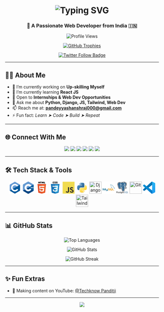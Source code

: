 <h1 align="center">
  <img src="https://readme-typing-svg.herokuapp.com/?font=Righteous&size=35&center=true&vCenter=true&width=500&height=70&duration=4000&lines=Hi+There!+👋;+I'm+Yashansh+Raj+Pandey!;" alt="Typing SVG" />
</h1>

<h3 align="center">🚀 A Passionate Web Developer from India 🇮🇳</h3>

<p align="center">
  <img src="https://komarev.com/ghpvc/?username=yashanshhhraj&label=Profile%20views&color=0e75b6&style=flat" alt="Profile Views" />
</p>

<p align="center">
  <a href="https://github.com/ryo-ma/github-profile-trophy">
    <img src="https://github-profile-trophy.vercel.app/?username=yashanshhhraj&theme=onedark&margin-w=15&margin-h=15" alt="GitHub Trophies" />
  </a>
</p>

<p align="center">
  <a href="https://twitter.com/yashanshhhraj" target="blank">
    <img src="https://img.shields.io/twitter/follow/yashanshhhraj?logo=twitter&style=for-the-badge" alt="Twitter Follow Badge" />
  </a>
</p>

---

## 🧑‍💻 About Me

- 🔭 I’m currently working on **Up-skilling Myself**
- 🌱 I’m currently learning **React JS**
- 👯 Open to **Internships & Web Dev Opportunities**
- 💬 Ask me about **Python, Django, JS, Tailwind, Web Dev**
- 📫 Reach me at: **pandeyyashanshraj000@gmail.com**
- ⚡ Fun fact: *Learn ➤ Code ➤ Build ➤ Repeat*

---

## 🌐 Connect With Me

<p align="center">
  <a href="https://twitter.com/yashanshhhraj"><img src="https://img.shields.io/badge/Twitter-%231DA1F2.svg?&style=for-the-badge&logo=twitter&logoColor=white" /></a>
  <a href="https://linkedin.com/in/yashanshhhraj"><img src="https://img.shields.io/badge/LinkedIn-%230077B5.svg?&style=for-the-badge&logo=linkedin&logoColor=white" /></a>
  <a href="https://instagram.com/yashanshhhraj"><img src="https://img.shields.io/badge/Instagram-%23E4405F.svg?&style=for-the-badge&logo=instagram&logoColor=white" /></a>
  <a href="https://youtube.com/@techknowpanditji"><img src="https://img.shields.io/badge/YouTube-%23FF0000.svg?&style=for-the-badge&logo=youtube&logoColor=white" /></a>
  <a href="https://leetcode.com/yashanshhhraj"><img src="https://img.shields.io/badge/LeetCode-%23000000.svg?&style=for-the-badge&logo=leetcode&logoColor=white" /></a>
  <a href="https://auth.geeksforgeeks.org/user/pandeyyashaqji6/profile"><img src="https://img.shields.io/badge/GeeksForGeeks-%2318C200.svg?&style=for-the-badge&logo=geeksforgeeks&logoColor=white" /></a>
</p>

---

## 🛠️ Tech Stack & Tools

<p align="center">
  <img src="https://raw.githubusercontent.com/devicons/devicon/master/icons/c/c-original.svg" title="C" width="40" height="40"/>
  <img src="https://raw.githubusercontent.com/devicons/devicon/master/icons/cplusplus/cplusplus-original.svg" title="C++" width="40" height="40"/>
  <img src="https://raw.githubusercontent.com/devicons/devicon/master/icons/html5/html5-original-wordmark.svg" title="HTML5" width="40" height="40"/>
  <img src="https://raw.githubusercontent.com/devicons/devicon/master/icons/css3/css3-original-wordmark.svg" title="CSS3" width="40" height="40"/>
  <img src="https://raw.githubusercontent.com/devicons/devicon/master/icons/javascript/javascript-original.svg" title="JavaScript" width="40" height="40"/>
  <img src="https://raw.githubusercontent.com/devicons/devicon/master/icons/python/python-original.svg" title="Python" width="40" height="40"/>
  <img src="https://cdn.worldvectorlogo.com/logos/django.svg" title="Django" width="40" height="40"/>
  <img src="https://raw.githubusercontent.com/devicons/devicon/master/icons/mysql/mysql-original-wordmark.svg" title="MySQL" width="40" height="40"/>
  <img src="https://raw.githubusercontent.com/devicons/devicon/master/icons/postgresql/postgresql-original-wordmark.svg" title="PostgreSQL" width="40" height="40"/>
  <img src="https://www.vectorlogo.zone/logos/git-scm/git-scm-icon.svg" title="Git" width="40" height="40"/>
  <img src="https://raw.githubusercontent.com/devicons/devicon/master/icons/vscode/vscode-original.svg" title="VS Code" width="40" height="40"/>
  <img src="https://www.vectorlogo.zone/logos/tailwindcss/tailwindcss-icon.svg" title="TailwindCSS" width="40" height="40"/>
</p>

---

## 📊 GitHub Stats

<p align="center">
  <img src="https://github-readme-stats.vercel.app/api/top-langs/?username=yashanshhhraj&layout=compact&theme=tokyonight&langs_count=8" alt="Top Languages" />
</p>

<p align="center">
  <img src="https://github-readme-stats.vercel.app/api?username=yashanshhhraj&show_icons=true&theme=tokyonight&count_private=true" alt="GitHub Stats" />
</p>

<p align="center">
  <img src="https://github-readme-streak-stats.herokuapp.com/?user=yashanshhhraj&theme=tokyonight" alt="GitHub Streak" />
</p>

---

## ✨ Fun Extras

- 🎥 Making content on YouTube: [@Techknow Panditji](https://youtube.com/@techknowpanditji)

---

<p align="center">
  <img src="https://capsule-render.vercel.app/api?type=waving&color=0e75b6&height=150&section=footer&text=Thanks%20for%20visiting!&fontColor=ffffff&fontSize=24&animation=fadeIn" />
</p>
